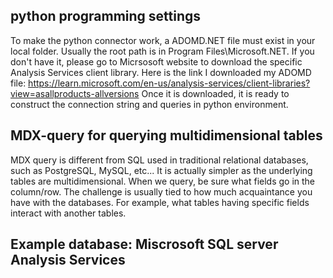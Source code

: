 ## python programming settings
To make the python connector work, a ADOMD.NET file must exist in your local folder. Usually the root path is in Program Files\\Microsoft.NET. If you don't have it, please go to Micrsosoft website to download the specific Analysis Services client library. Here is the link I downloaded my ADOMD file: 
https://learn.microsoft.com/en-us/analysis-services/client-libraries?view=asallproducts-allversions
Once it is downloaded, it is ready to construct the connection string and queries in python environment.
## MDX-query for querying multidimensional tables
MDX query is different from SQL used in traditional relational databases, such as PostgreSQL, MySQL, etc... It is actually simpler as the underlying tables are multidimensional. When we query, be sure what fields go in the column/row. The challenge is usually tied to how much acquaintance you have with the databases. For example, what tables having specific fields interact with another tables.
## Example database: Miscrosoft SQL server Analysis Services
